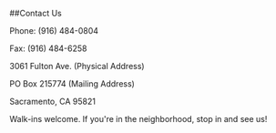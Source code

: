 
##Contact Us

Phone: (916) 484-0804

Fax: (916) 484-6258

3061 Fulton Ave. (Physical Address)

PO Box 215774 (Mailing Address)

Sacramento, CA 95821


<p class="fineprint">Walk-ins welcome. If you're in the neighborhood, stop in and see us!</p>
